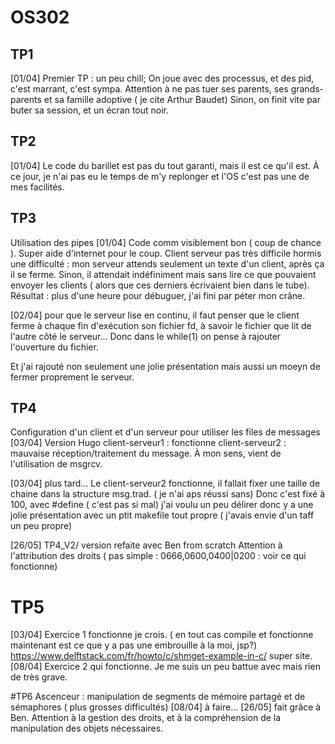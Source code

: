 # OS302

## TP1
[01/04]
Premier TP : un peu chill; 
On joue avec des processus, et des pid, c'est marrant, c'est sympa.
Attention à ne pas tuer ses parents, ses grands-parents et sa famille adoptive ( je cite Arthur Baudet)
Sinon, on finit vite par buter sa session, et un écran tout noir.

## TP2
[01/04]
Le code du barillet est pas du tout garanti, mais il est ce qu'il est.
À ce jour, je n'ai pas eu le temps de m'y replonger et l'OS c'est pas une de mes facilités.

## TP3
Utilisation des pipes
[01/04]
Code comm visiblement bon ( coup de chance ). Super aide d'internet pour le coup.
Client serveur pas très difficile hormis une difficulté : mon serveur attends seulement un texte d'un client, après ça il se ferme.
Sinon, il attendait indéfiniment mais sans lire ce que pouvaient envoyer les clients ( alors que ces derniers écrivaient bien dans le tube).
Résultat : plus d'une heure pour débuguer, j'ai fini par péter mon crâne.

[02/04]
  pour que le serveur lise en continu, il faut penser que le client ferme à chaque fin d'exécution son fichier fd,
à savoir le fichier que lit de l'autre côté le serveur...
Donc dans le while(1) on pense à rajouter l'ouverture du fichier.

Et j'ai rajouté non seulement une jolie présentation mais aussi un moeyn de fermer proprement le serveur.

## TP4
Configuration d'un client et d'un serveur pour utiliser les files de messages
[03/04]
Version Hugo
client-serveur1 : fonctionne
client-serveur2 : mauvaise réception/traitement du message. À mon sens, vient de l'utilisation de msgrcv.

[03/04]
plus tard... Le client-serveur2 fonctionne, il fallait fixer une taille de chaine dans la structure msg.trad. ( je n'ai aps réussi sans)
Donc c'est fixé à 100, avec #define ( c'est pas si mal)
j'ai voulu un peu délirer donc y a une jolie présentation avec un ptit makefile tout propre ( j'avais envie d'un taff  un peu propre)

[26/05]
TP4_V2/ version refaite avec Ben from scratch
Attention à l'attribution des droits ( pas simple  : 0666,0600,0400|0200 : voir ce qui fonctionne)
# TP5
[03/04]
Exercice 1 fonctionne je crois. ( en tout cas compile et fonctionne maintenant est ce que y a pas une embrouille à la moi, jsp?)
https://www.delftstack.com/fr/howto/c/shmget-example-in-c/
super site.
[08/04]
Exercice 2 qui fonctionne. Je me suis un peu battue avec mais rien de très grave.

#TP6 
Ascenceur : manipulation de segments de mémoire partagé et de sémaphores ( plus grosses difficultés)
[08/04]
à faire...
[26/05]
fait grâce à Ben.
Attention à la gestion des droits, et à la compréhension de la manipulation des objets nécessaires.

